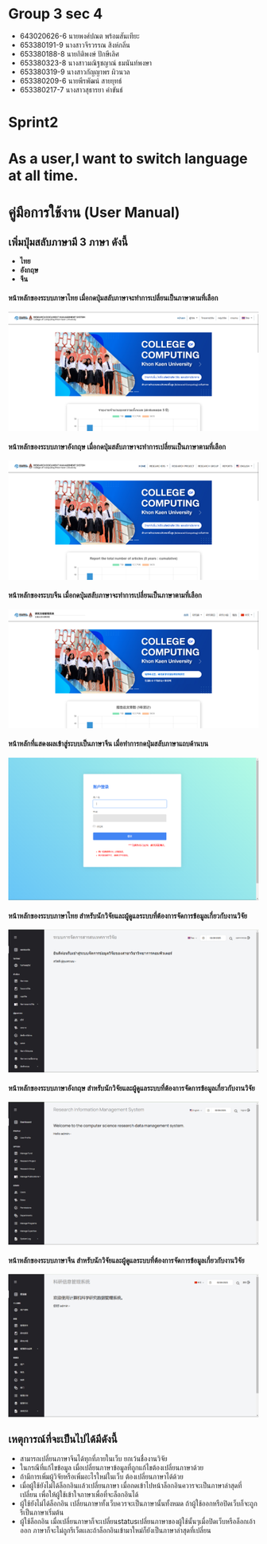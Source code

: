 # Group 3 sec 4
- 643020626-6	นายพงศ์ปณต พร้อมสันเทียะ
- 653380191-9	นางสาวจีรวรรณ สิงห์กลิ่น
- 653380188-8	นายกิติพงษ์ ปักษีเลิศ
- 653380323-8	นางสาวมณิฐชญาณ์ ธมนันท์พงษา
- 653380319-9	นางสาวกัญญาพร ผิวนวล
- 653380209-6	นายพีรพัฒน์ สายยุทธ์
- 653380217-7	นางสาวสุธารยา คำขันธ์
# Sprint2
# **As a user,I want to switch language at all time.**
# คู่มือการใช้งาน (User Manual)
## เพิ่มปุ่มสลับภาษามี 3 ภาษา ดังนี้
- **ไทย**
- **อังกฤษ**
- **จีน**

#### หน้าหลักของระบบภาษาไทย เมื่อกดปุ่มสลับภาษาจะทำการเปลี่ยนเป็นภาษาตามที่เลือก
![img](../img2/Home_th.png)
#### หน้าหลักของระบบภาษาอังกฤษ เมื่อกดปุ่มสลับภาษาจะทำการเปลี่ยนเป็นภาษาตามที่เลือก
![img](../img2/Home_en.png)
#### หน้าหลักของระบบจีน เมื่อกดปุ่มสลับภาษาจะทำการเปลี่ยนเป็นภาษาตามที่เลือก
![img](../img2/Home_cn.png)
#### หน้าหลักที่แสดงผลเข้าสู่ระบบเป็นภาษาจีน เมื่อทำการกดปุ่มสลับภาษาแถบด้านบน
![img](../img2/login_cn.png)
#### หน้าหลักของระบบภาษาไทย สำหรับนักวิจัยและผู้ดูแลระบบที่ต้องการจัดการข้อมูลเกี่ยวกับงานวิจัย
![img](../img2/thai.png)
#### หน้าหลักของระบบภาษาอังกฤษ สำหรับนักวิจัยและผู้ดูแลระบบที่ต้องการจัดการข้อมูลเกี่ยวกับงานวิจัย
![img](../img2/eng.png)
#### หน้าหลักของระบบภาษาจีน สำหรับนักวิจัยและผู้ดูแลระบบที่ต้องการจัดการข้อมูลเกี่ยวกับงานวิจัย
![img](../img2/chi.png)


## เหตุการณ์ที่จะเป็นไปได้มีดังนี้
- สามารถเปลี่ยนภาษาจีนได้ทุกที่ภายในเว็บ ยกเว้นชื่องานวิจัย
- ในกรณีที่แก้ไขข้อมูล เมื่อเปลี่ยนภาษาข้อมูลที่ถูกแก้ไขต้องเปลี่ยนภาษาด้วย
- ถ้ามีการเพิ่มผู้วิจัยหรือเพิ่มอะไรใหม่ในเว็บ ต้องเปลี่ยนภาษาได้ด้วย
- เมื่อผู้ใช้ยังไม่ได้ล็อกอินเเล้วเปลี่ยนภาษา เมื่อกดเข้าไปหน้าล็อกอินควารจะเป็นภาษาล่าสุดที่เปลี่ยน เพื่อให้ผู้ใช้เข้าใจภาษาเพื่อที่จะล็อกอินได้
- ผู้ใช้ยังไม่ได้ล็อกอิน เปลี่ยนภาษาทั้งเว็บควรจะเป็นภาษานั้นทั้งหมด ถ้าผู้ใช้ออกหรือปิดเว็บก็จะถูกรีเป็นภาษาเริ่มต้น
- ผู้ใช้ล็อกอิน เมื่อเปลี่ยนภาษาก็จะเปลี่ยนstatusเปลี่ยนภาษาของผู้ใช้นั้นๆเมื่อปิดเว็บหรือล็อกเอ้าออก ภาษาก็จะไม่ถูกรีเว็ตเเละถ้าล็อกอินเข้ามาใหม่ก็ยังเป็นภาษาล่าสุดที่เปลี่ยน
